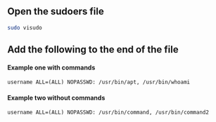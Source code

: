 ## Open the sudoers file
```bash
sudo visudo
```

## Add the following to the end of the file
#### Example one with commands
```
username ALL=(ALL) NOPASSWD: /usr/bin/apt, /usr/bin/whoami
```
#### Example two without commands
```
username ALL=(ALL) NOPASSWD: /usr/bin/command, /usr/bin/command2
```